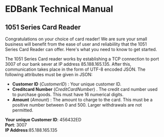 # EDBank Technical Manual

## 1051 Series Card Reader

Congratulations on your choice of card reader! We are sure your small business will benefit from the ease of user and reliabiility that the 1051 Series Card Reader can offer. Here's what you need to know to get started.

The 1051 Series Card reader works by establishing a TCP connection to port 3007 of our bank sever at IP address 85.188.165.135. After this, communication takes place in the form of UTF-8 encoded JSON. The following attributes must be given in JSON:   
+ **Customer ID** (*CustomerID*) : Your unique customer ID.  
+ **Creditcard Number** (*CreditCardNumber*) . The credit card number used to purchase goods. This must have 16 numerical digits.   
+ **Amount** (*Amount*) : The amount to charge to the card. This must be a positive number between 0 and 500. Larger withdrawals are not permitted.   

**Your unique Customer ID**: 456432ED  
**Port**: 3007  
**IP Address**:85.188.165.135
